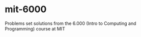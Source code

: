 # mit-6000
Problems set solutions from the 6.000 (Intro to Computing and Programming) course at MIT

